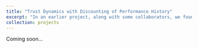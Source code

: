 ```yaml
---
title: "Trust Dynamics with Discounting of Performance History"
excerpt: "In an earlier project, along with some collaborators, we found three distinct types of trust dynamics exhibited by people when interacting repeatedly with robots and automation. The figure below shows the three clusters using two distinguishing features: The root mean squared error $$E_{RMS}$$ between the trust reports given by the participants and the values predicted by a performance-based trust model and the average logarithm of trust reports given by the participants. <br/><img src='/images/trust-dynamics-clusters.png'><br/>In this project, we focus on the oscillators cluster..."
collection: projects
---
```


Coming soon...